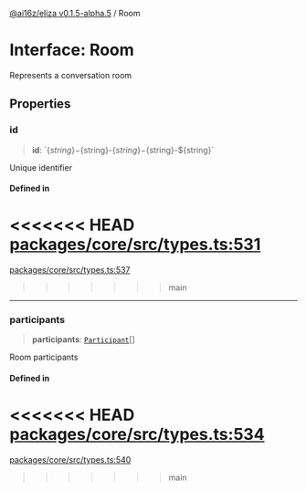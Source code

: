 [@ai16z/eliza v0.1.5-alpha.5](../index.md) / Room

# Interface: Room

Represents a conversation room

## Properties

### id

> **id**: \`$\{string\}-$\{string\}-$\{string\}-$\{string\}-$\{string\}\`

Unique identifier

#### Defined in

<<<<<<< HEAD
[packages/core/src/types.ts:531](https://github.com/konstantine25b/eliza/blob/main/packages/core/src/types.ts#L531)
=======
[packages/core/src/types.ts:537](https://github.com/ai16z/eliza/blob/main/packages/core/src/types.ts#L537)
>>>>>>> main

***

### participants

> **participants**: [`Participant`](Participant.md)[]

Room participants

#### Defined in

<<<<<<< HEAD
[packages/core/src/types.ts:534](https://github.com/konstantine25b/eliza/blob/main/packages/core/src/types.ts#L534)
=======
[packages/core/src/types.ts:540](https://github.com/ai16z/eliza/blob/main/packages/core/src/types.ts#L540)
>>>>>>> main
